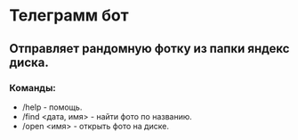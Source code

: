 ﻿# Телеграмм бот
## Отправляет рандомную фотку из папки яндекс диска.

### Команды:
- /help - помощь.
- /find <дата, имя> - найти фото по названию.
- /open <имя> - открыть фото на диске.